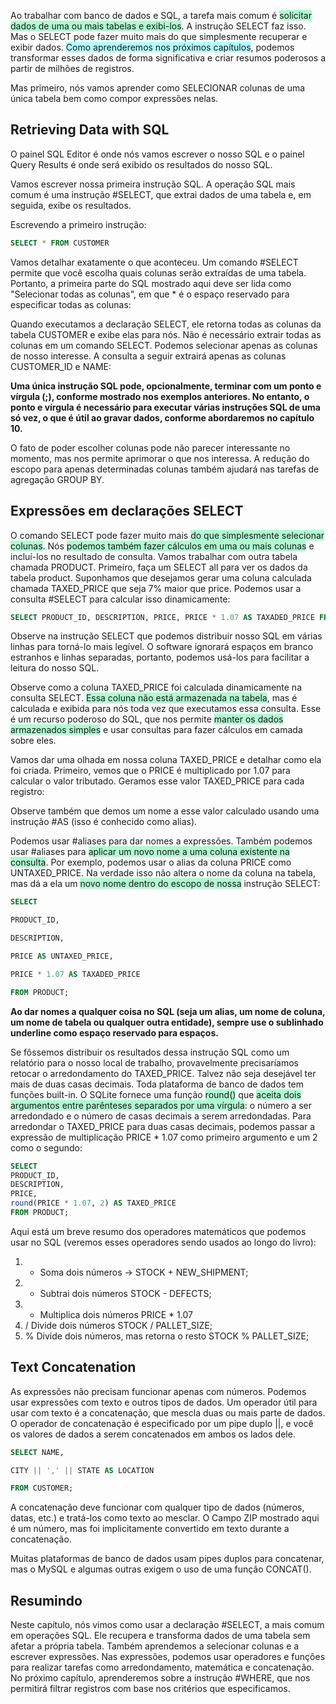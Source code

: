 Ao trabalhar com banco de dados e SQL, a tarefa mais comum é <span style="background:#affad1">solicitar dados de uma ou mais tabelas e exibi-los</span>. A instrução SELECT faz isso. Mas o SELECT pode fazer muito mais do que simplesmente recuperar e exibir dados. <span style="background:#b1ffff">Como aprenderemos nos próximos capítulos</span>, podemos transformar esses dados de forma significativa e criar resumos poderosos a partir de milhões de registros. 

Mas primeiro, nós vamos aprender como SELECIONAR colunas de uma única tabela bem como compor expressões nelas.

## Retrieving Data with SQL
O painel SQL Editor é onde nós vamos escrever o nosso SQL e o painel Query Results é onde será exibido os resultados do nosso SQL.

Vamos escrever nossa primeira instrução SQL. A operação SQL mais comum é uma instrução #SELECT, que extrai dados de uma tabela e, em seguida, exibe os resultados.

Escrevendo a primeiro instrução:
```sql
SELECT * FROM CUSTOMER
```

Vamos detalhar exatamente o que aconteceu. Um comando #SELECT permite que você escolha quais colunas serão extraídas de uma tabela. Portanto, a primeira parte do SQL mostrado aqui deve ser lida como "Selecionar todas as colunas", em que * é o espaço reservado para especificar todas as colunas:

Quando executamos a declaração SELECT, ele retorna todas as colunas da tabela CUSTOMER e exibe elas para nós.
Não é necessário extrair todas as colunas em um comando SELECT. Podemos selecionar apenas as colunas de nosso interesse. A consulta a seguir extrairá apenas as colunas CUSTOMER_ID e NAME:

**Uma única instrução SQL pode, opcionalmente, terminar com um ponto e vírgula (;), conforme mostrado nos exemplos anteriores. No entanto, o ponto e vírgula é necessário para executar várias instruções SQL de uma só vez, o que é útil ao gravar dados, conforme abordaremos no capítulo 10.**

O fato de poder escolher colunas pode não parecer interessante no momento, mas nos permite aprimorar o que nos interessa. A redução do escopo para apenas determinadas colunas também ajudará nas tarefas de agregação GROUP BY.

## Expressões em declarações SELECT
O comando SELECT pode fazer muito mais <span style="background:#affad1">do que simplesmente selecionar colunas</span>. Nós <span style="background:#affad1">podemos também fazer cálculos em uma ou mais colunas</span> e incluí-los no resultado de consulta.
Vamos trabalhar com outra tabela chamada PRODUCT. Primeiro, faça um SELECT all para ver os dados da tabela product.
Suponhamos que desejamos gerar uma coluna calculada chamada TAXED_PRICE que seja 7% maior que price. Podemos usar a consulta #SELECT para calcular isso dinamicamente:

```SQL
SELECT PRODUCT_ID, DESCRIPTION, PRICE, PRICE * 1.07 AS TAXADED_PRICE FROM PRODUCT;
```

Observe na instrução SELECT que podemos distribuir nosso SQL em várias linhas para torná-lo mais legível. O software ignorará espaços em branco estranhos e linhas separadas, portanto, podemos usá-los para facilitar a leitura do nosso SQL.

Observe como a coluna TAXED_PRICE foi calculada dinamicamente na consulta SELECT. <span style="background:#affad1">Essa coluna não está armazenada na tabela</span>, mas é calculada e exibida para nós toda vez que executamos essa consulta. Esse é um recurso poderoso do SQL, que nos permite <span style="background:#affad1">manter os dados armazenados simples</span> e usar consultas para fazer cálculos em camada sobre eles.

Vamos dar uma olhada em nossa coluna TAXED_PRICE e detalhar como ela foi criada. Primeiro, vemos que o PRICE é multiplicado por 1.07 para calcular o valor tributado. Geramos esse valor TAXED_PRICE para cada registro:

Observe também que demos um nome a esse valor calculado usando uma instrução #AS (isso é conhecido como alias).

Podemos usar #aliases para dar nomes a expressões. Também podemos usar #aliases para <span style="background:#affad1">aplicar um novo nome a uma coluna existente na consulta</span>. Por exemplo, podemos usar o alias da coluna PRICE como UNTAXED_PRICE. Na verdade isso não altera o nome da coluna na tabela, mas dá a ela um <span style="background:#affad1">novo nome dentro do escopo de nossa</span> instrução SELECT:

```SQL
SELECT

PRODUCT_ID,

DESCRIPTION,

PRICE AS UNTAXED_PRICE,

PRICE * 1.07 AS TAXADED_PRICE

FROM PRODUCT;
```

**Ao dar nomes a qualquer coisa no SQL (seja um alias, um nome de coluna, um nome de tabela ou qualquer outra entidade), sempre use o sublinhado underline como espaço reservado para espaços.**

Se fôssemos distribuir os resultados dessa instrução SQL como um relatório para o nosso local de trabalho, provavelmente precisaríamos retocar o arredondamento do TAXED_PRICE. Talvez não seja desejável ter mais de duas casas decimais. Toda plataforma de banco de dados tem funções built-in. O SQLite fornece uma função <span style="background:#affad1">round()</span> que <span style="background:#affad1">aceita dois argumentos entre parênteses separados por uma vírgula</span>: o número a ser arredondado e o número de casas decimais a serem arredondadas. Para arredondar o TAXED_PRICE para duas casas decimais, podemos passar a expressão de multiplicação PRICE * 1.07 como primeiro argumento e um 2 como o segundo:
```sql
SELECT
PRODUCT_ID,
DESCRIPTION,
PRICE,
round(PRICE * 1.07, 2) AS TAXED_PRICE
FROM PRODUCT;
```

Aqui está um breve resumo dos operadores matemáticos que podemos usar no SQL (veremos esses operadores sendo usados ao longo do livro):

1. + Soma dois números -> STOCK + NEW_SHIPMENT;
2. - Subtrai dois números STOCK - DEFECTS;
3. * Multiplica dois números PRICE * 1.07
4. / Divide dois números STOCK / PALLET_SIZE;
5. % Divide dois números, mas retorna o resto STOCK % PALLET_SIZE;

## Text Concatenation
As expressões não precisam funcionar apenas com números. Podemos usar expressões com texto e outros tipos de dados. Um operador útil para usar com texto é a concatenação, que mescla duas ou mais parte de dados. O operador de concatenação é especificado por um pipe duplo ||, e você os valores de dados a serem concatenados em ambos os lados dele.
```SQL
SELECT NAME,

CITY || ',' || STATE AS LOCATION

FROM CUSTOMER;
```

A concatenação deve funcionar com qualquer tipo de dados (números, datas, etc.) e tratá-los como texto ao mesclar. O Campo ZIP mostrado aqui é um número, mas foi implicitamente convertido em texto durante a concatenação.

Muitas plataformas de banco de dados usam pipes duplos para concatenar, mas o MySQL e algumas outras exigem o uso de uma função CONCAT().

## Resumindo
Neste capítulo, nós vimos como usar a declaração #SELECT, a mais comum em operações SQL. Ele recupera e transforma dados de uma tabela sem afetar a própria tabela. Também aprendemos a selecionar colunas e a escrever expressões. Nas expressões, podemos usar operadores e funções para realizar tarefas como arredondamento, matemática e concatenação. No próximo capítulo, aprenderemos sobre a instrução #WHERE, que nos permitirá filtrar registros com base nos critérios que especificamos. 